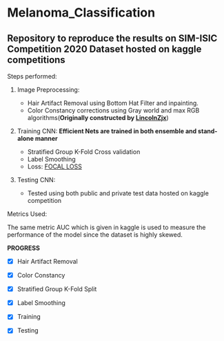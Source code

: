 # Melanoma_Classification

## Repository to reproduce the results on SIM-ISIC Competition 2020 Dataset hosted on kaggle competitions

Steps performed:
  1. Image Preprocessing:
      * Hair Artifact Removal using Bottom Hat Filter and inpainting.
      * Color Constancy corrections using Gray world and max RGB algorithms(**Originally constructed by <a href="https://github.com/JiaxinZhuang/Skin-Lesion-Recognition.Pytorch">LincolnZjx</a>**)
  
  2. Training CNN:
      **Efficient Nets are trained in both ensemble and stand-alone manner**
      
      * Stratified Group K-Fold Cross validation
      * Label Smoothing
      * Loss: <a href="https://medium.com/analytics-vidhya/how-focal-loss-fixes-the-class-imbalance-problem-in-object-detection-3d2e1c4da8d7">FOCAL LOSS</a>
  
  3. Testing CNN:
      
      * Tested using both public and private test data hosted on kaggle competition
      
Metrics Used:

The same metric AUC which is given in kaggle is used to measure the performance of the model since the dataset is highly skewed.

**PROGRESS**


- [x] Hair Artifact Removal
- [x] Color Constancy
- [x] Stratified Group K-Fold Split
- [x] Label Smoothing
- [x] Training
- [x] Testing
      
